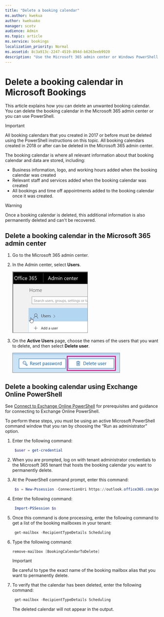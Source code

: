 ```yaml
---
title: "Delete a booking calendar"
ms.author: kwekua
author: kwekuako
manager: scotv
audience: Admin
ms.topic: article
ms.service: bookings
localization_priority: Normal
ms.assetid: 8c3a913c-2247-4519-894d-b6263eeb9920
description: "Use the Microsoft 365 admin center or Windows PowerShell to delete Bookings calendars."
---
```


# Delete a booking calendar in Microsoft Bookings

This article explains how you can delete an unwanted booking calendar. You can delete the booking calendar in the Microsoft 365 admin center or you can use PowerShell.

> [!IMPORTANT]
> All booking calendars that you created in 2017 or before must be deleted using the PowerShell instructions on this topic. All booking calendars created in 2018 or after can be deleted in the Microsoft 365 admin center.

The booking calendar is where all relevant information about that booking calendar and data are stored, including:

- Business information, logo, and working hours added when the booking calendar was created
- Relevant staff and services added when the booking calendar was created
- All bookings and time off appointments added to the booking calendar once it was created.

> [!WARNING]
> Once a booking calendar is deleted, this additional information is also permanently deleted and can't be recovered.

## Delete a booking calendar in the Microsoft 365 admin center

1. Go to the Microsoft 365 admin center.

1. In the Admin center, select **Users**.

   ![Image of Users UI in Microsoft 365 admin center](../media/bookings-admin-center-users.png)

1. On the **Active Users** page, choose the names of the users that you want to delete, and then select **Delete user**.

   ![Image of Delete User UI in Microsoft 365 admin center](../media/bookings-delete-user.png)

## Delete a booking calendar using Exchange Online PowerShell

See [Connect to Exchange Online PowerShell](https://docs.microsoft.com/powershell/exchange/connect-to-exchange-online-powershell) for prerequisites and guidance for connecting to Exchange Online PowerShell.

To perform these steps, you must be using an active Microsoft PowerShell command window that you ran by choosing the “Run as administrator” option.

1. Enter the following command:

   ```PowerShell
    $user = get-credential
   ```

1. When you are prompted, log on with tenant administrator credentials to the Microsoft 365 tenant that hosts the booking calendar you want to permanently delete.

1. At the PowerShell command prompt, enter this command:

   ```PowerShell
    $s = New-Pssession -ConnectionUri https://outlook.office365.com/powershell-liveid -Credential $user -Authentication basic -AllowRedirection -ConfigurationName Microsoft.Exchange
   ```

1. Enter the following command:

   ```PowerShell
    Import-PSSession $s
   ```

1. Once this command is done processing, enter the following command to get a list of the booking mailboxes in your tenant:

   ```PowerShell
    get-mailbox -RecipientTypeDetails Scheduling
   ```

1. Type the following command:

   ```PowerShell
   remove-mailbox [BookingCalendarToDelete]
   ```

   > [!IMPORTANT]
   > Be careful to type the exact name of the booking mailbox alias that you want to permanently delete.

1. To verify that the calendar has been deleted, enter the following command:

   ```PowerShell
    get-mailbox -RecipientTypeDetails Scheduling
   ```

   The deleted calendar will not appear in the output.
